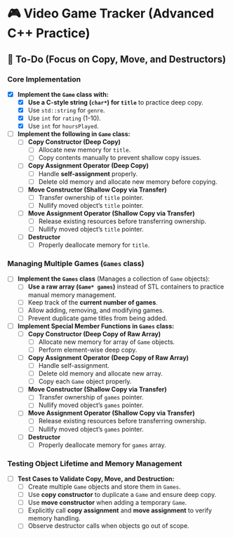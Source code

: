 # 🎮 Video Game Tracker (Advanced C++ Practice)

## 🚀 To-Do (Focus on Copy, Move, and Destructors)

### **Core Implementation**

- [x] **Implement the `Game` class with:**
  - [x] **Use a C-style string (`char*`) for `title`** to practice deep copy.
  - [x] Use `std::string` for `genre`.
  - [x] Use `int` for `rating` (1-10).
  - [x] Use `int` for `hoursPlayed`.

- [ ] **Implement the following in `Game` class:**
  - [ ] **Copy Constructor (Deep Copy)**
    - [ ] Allocate new memory for `title`.
    - [ ] Copy contents manually to prevent shallow copy issues.
  - [ ] **Copy Assignment Operator (Deep Copy)**
    - [ ] Handle **self-assignment** properly.
    - [ ] Delete old memory and allocate new memory before copying.
  - [ ] **Move Constructor (Shallow Copy via Transfer)**
    - [ ] Transfer ownership of `title` pointer.
    - [ ] Nullify moved object’s `title` pointer.
  - [ ] **Move Assignment Operator (Shallow Copy via Transfer)**
    - [ ] Release existing resources before transferring ownership.
    - [ ] Nullify moved object’s `title` pointer.
  - [ ] **Destructor**
    - [ ] Properly deallocate memory for `title`.

### **Managing Multiple Games (`Games` class)**

- [ ] **Implement the `Games` class** (Manages a collection of `Game` objects):
  - [ ] **Use a raw array (`Game* games`)** instead of STL containers to practice manual memory management.
  - [ ] Keep track of the **current number of games**.
  - [ ] Allow adding, removing, and modifying games.
  - [ ] Prevent duplicate game titles from being added.

- [ ] **Implement Special Member Functions in `Games` class:**
  - [ ] **Copy Constructor (Deep Copy of Raw Array)**
    - [ ] Allocate new memory for array of `Game` objects.
    - [ ] Perform element-wise deep copy.
  - [ ] **Copy Assignment Operator (Deep Copy of Raw Array)**
    - [ ] Handle self-assignment.
    - [ ] Delete old memory and allocate new array.
    - [ ] Copy each `Game` object properly.
  - [ ] **Move Constructor (Shallow Copy via Transfer)**
    - [ ] Transfer ownership of `games` pointer.
    - [ ] Nullify moved object’s `games` pointer.
  - [ ] **Move Assignment Operator (Shallow Copy via Transfer)**
    - [ ] Release existing resources before transferring ownership.
    - [ ] Nullify moved object’s `games` pointer.
  - [ ] **Destructor**
    - [ ] Properly deallocate memory for `games` array.

### **Testing Object Lifetime and Memory Management**

- [ ] **Test Cases to Validate Copy, Move, and Destruction:**
  - [ ] Create multiple `Game` objects and store them in `Games`.
  - [ ] Use **copy constructor** to duplicate a `Game` and ensure deep copy.
  - [ ] Use **move constructor** when adding a temporary `Game`.
  - [ ] Explicitly call **copy assignment** and **move assignment** to verify memory handling.
  - [ ] Observe destructor calls when objects go out of scope.
